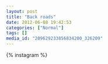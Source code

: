 ```yaml
---
layout: post
title: "Back roads"
date: 2012-06-08 19:42:53
categories: ["Normal"]
tags: []
media_id: "209629233856834200_326209"
---
```


{% instagram %}
